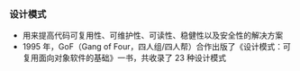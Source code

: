


### 设计模式
   - 用来提高代码可复用性、可维护性、可读性、稳健性以及安全性的解决方案
   - 1995 年，GoF（Gang of Four，四人组/四人帮）合作出版了《设计模式：可复用面向对象软件的基础》一书，共收录了 23 种设计模式
   
   